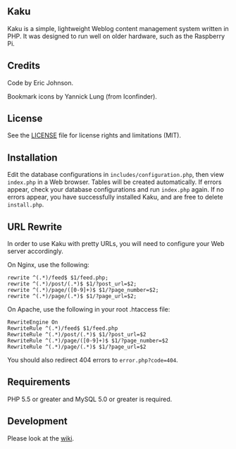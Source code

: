## Kaku
Kaku is a simple, lightweight Weblog content management system written in PHP. It was designed to run well on older hardware, such as the Raspberry Pi.

## Credits
Code by Eric Johnson.

Bookmark icons by Yannick Lung (from Iconfinder).

## License
See the [LICENSE](LICENSE.md) file for license rights and limitations (MIT).

## Installation
Edit the database configurations in `includes/configuration.php`, then view `index.php` in a Web browser. Tables will be created automatically. If errors appear, check your database configurations and run `index.php` again. If no errors appear, you have successfully installed Kaku, and are free to delete `install.php`.

## URL Rewrite
In order to use Kaku with pretty URLs, you will need to configure your Web server accordingly.

On Nginx, use the following:

```
rewrite ^(.*)/feed$ $1/feed.php;
rewrite ^(.*)/post/(.*)$ $1/?post_url=$2;
rewrite ^(.*)/page/([0-9]+)$ $1/?page_number=$2;
rewrite ^(.*)/page/(.*)$ $1/?page_url=$2;
```

On Apache, use the following in your root .htaccess file:

```
RewriteEngine On
RewriteRule ^(.*)/feed$ $1/feed.php
RewriteRule ^(.*)/post/(.*)$ $1/?post_url=$2
RewriteRule ^(.*)/page/([0-9]+)$ $1/?page_number=$2
RewriteRule ^(.*)/page/(.*)$ $1/?page_url=$2

```

You should also redirect 404 errors to `error.php?code=404`.

## Requirements
PHP 5.5 or greater and MySQL 5.0 or greater is required.

## Development
Please look at the [wiki](https://github.com/ecj2/kaku/wiki).
